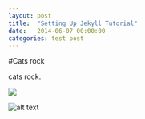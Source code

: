 ```yaml
---
layout: post
title:  "Setting Up Jekyll Tutorial"
date:   2014-06-07 00:00:00
categories: test post
---
```


#Cats rock


cats rock.

![]({{site.baseurl}}/assets/cat.jpeg)

![alt text](https://www.dropbox.com/s/qtcljin2ufu30w9/01_Image_Size_Difference_With_width_set_to_100_percent.png "Title")
